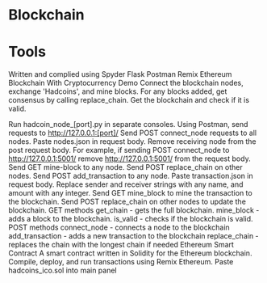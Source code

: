 # Blockchain
# Tools
Written and complied using Spyder
Flask
Postman
Remix Ethereum
Blockchain With Cryptocurrency Demo
Connect the blockchain nodes, exchange 'Hadcoins', and mine blocks. For any blocks added, get consensus by calling replace_chain. Get the blockchain and check if it is valid.

Run hadcoin_node_[port].py in separate consoles.
Using Postman, send requests to http://127.0.0.1:[port]/
Send POST connect_node requests to all nodes. Paste nodes.json in request body. Remove receiving node from the post request body. For example, if sending POST connect_node to http://127.0.0.1:5001/ remove http://127.0.0.1:5001/ from the request body.
Send GET mine-block to any node.
Send POST replace_chain on other nodes.
Send POST add_transaction to any node. Paste transaction.json in request body. Replace sender and receiver strings with any name, and amount with any integer.
Send GET mine_block to mine the transaction to the blockchain.
Send POST replace_chain on other nodes to update the blockchain.
GET methods
get_chain - gets the full blockchain.
mine_block - adds a block to the blockchain.
is_valid - checks if the blockchain is valid.
POST methods
connect_node - connects a node to the blockchain
add_transaction - adds a new transaction to the blockchain
replace_chain - replaces the chain with the longest chain if needed
Ethereum Smart Contract
A smart contract written in Solidity for the Ethereum blockchain. Compile, deploy, and run transactions using Remix Ethereum. Paste hadcoins_ico.sol into main panel

